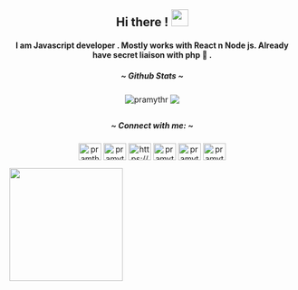  <h2 align="center" > Hi there ! <img src="https://raw.githubusercontent.com/MartinHeinz/MartinHeinz/master/wave.gif" width="30px"> </h2> 

<h4 align="center" >I am Javascript developer . Mostly works with React n Node js. 
Already have secret liaison with php 🍭 .</h4>

<h5 align="center" color ="red"> ~ Github Stats ~</h5>
 

<p align = "center">
 <img align="center" src="https://github-readme-stats.vercel.app/api?username=pramythr&show_icons=true&locale=en&theme=algolia&hide=stars" alt="pramythr" />
 <img align ="center" src ="https://github-readmestats.vercel.app/api/top-langs/?username=PramythR&layout=compact&show_icons=true&theme=algolia&line_height=20"/>
</p>



## <h5 align="center" color ="red"> ~ Connect with me: ~</h5>

<p align="center">
<a href="https://codepen.io/pramthr" target="blank"><img align="center" src="https://raw.githubusercontent.com/rahuldkjain/github-profile-readme-generator/master/src/images/icons/Social/codepen.svg" alt="pramthr" height="30" width="40" color="purple" /></a>
<a href="https://twitter.com/pramythr" target="blank"><img align="center" src="https://raw.githubusercontent.com/rahuldkjain/github-profile-readme-generator/master/src/images/icons/Social/twitter.svg" alt="pramythr" height="30" width="40" /></a>
<a href="https://linkedin.com/in/pramitha-rajapaksa/" target="blank"><img align="center" src="https://raw.githubusercontent.com/rahuldkjain/github-profile-readme-generator/master/src/images/icons/Social/linked-in-alt.svg" alt="https://www.linkedin.com/in/pramitha-rajapaksa/" height="30" width="40" /></a>
<a href="https://stackoverflow.com/users/pramythr" target="blank"><img align="center" src="https://raw.githubusercontent.com/rahuldkjain/github-profile-readme-generator/master/src/images/icons/Social/stack-overflow.svg" alt="pramythr" height="30" width="40" /></a>
<a href="https://dribbble.com/pramythr" target="blank"><img align="center" src="https://raw.githubusercontent.com/rahuldkjain/github-profile-readme-generator/master/src/images/icons/Social/dribbble.svg" alt="pramythr" height="30" width="40" /></a>
<a href="https://www.behance.net/pramythr" target="blank"><img align="center" src="https://raw.githubusercontent.com/rahuldkjain/github-profile-readme-generator/master/src/images/icons/Social/behance.svg" alt="pramythr" height="30" width="40" /></a>
</p>
 <img src ="https://user-images.githubusercontent.com/71983549/135679926-5698271c-ee2e-4369-b564-b968968620e9.png" width ="200px" />
